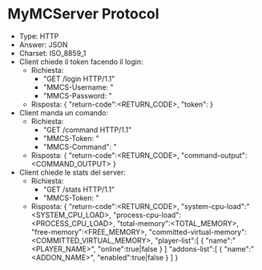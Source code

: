 # MyMCServer Protocol
- Type: HTTP
- Answer: JSON
- Charset: ISO_8859_1
- Client chiede il token facendo il login:
    - Richiesta:
        - "GET /login HTTP/1.1"
        - "MMCS-Username: <USERNAME>"
        - "MMCS-Password: <PASSWORD>"
    - Risposta:
        {
            "return-code":<RETURN_CODE>,
            "token":<TOKEN>
        }
- Client manda un comando:
    - Richiesta:
        - "GET /command HTTP/1.1"
        - "MMCS-Token: <TOKEN>"
        - "MMCS-Command": <COMMAND>"
    - Risposta:
        {
            "return-code":<RETURN_CODE>,
            "command-output":<COMMAND_OUTPUT>
        }
- Client chiede le stats del server:
    - Richiesta:
        - "GET /stats HTTP/1.1"
        - "MMCS-Token: <TOKEN>"
    - Risposta:
        {
            "return-code":<RETURN_CODE>,
            "system-cpu-load":"<SYSTEM_CPU_LOAD>,
            "process-cpu-load":<PROCESS_CPU_LOAD>,
            "total-memory":<TOTAL_MEMORY>,
            "free-memory":<FREE_MEMORY>,
            "committed-virtual-memory":<COMMITTED_VIRTUAL_MEMORY>,
            "player-list":[
                {
                    "name":"<PLAYER_NAME>",
                    "online":true|false
                }
            ]
            "addons-list":[
                {
                    "name":"<ADDON_NAME>",
                    "enabled":true|false
                }
            ]
        }